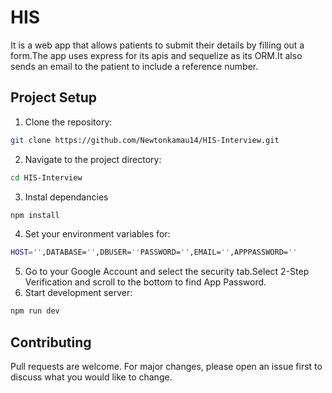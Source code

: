 # HIS
It is a web app that allows patients to submit their details by filling out a form.The app uses express for its apis and sequelize as its ORM.It also sends an email to the patient to include a reference number.

## Project Setup
1. Clone the repository:
```sh  
git clone https://github.com/Newtonkamau14/HIS-Interview.git
```
2. Navigate to the project directory:
```sh
cd HIS-Interview
```
3. Instal dependancies
```sh
npm install
```
4. Set your environment variables for:
```sh
HOST='',DATABASE='',DBUSER=''PASSWORD='',EMAIL='',APPPASSWORD=''
```
5. Go to your Google Account and select the security tab.Select 2-Step Verification and scroll to the bottom to find App Password.
6. Start development server:
```sh
npm run dev
```

## Contributing

Pull requests are welcome. For major changes, please open an issue first
to discuss what you would like to change.
